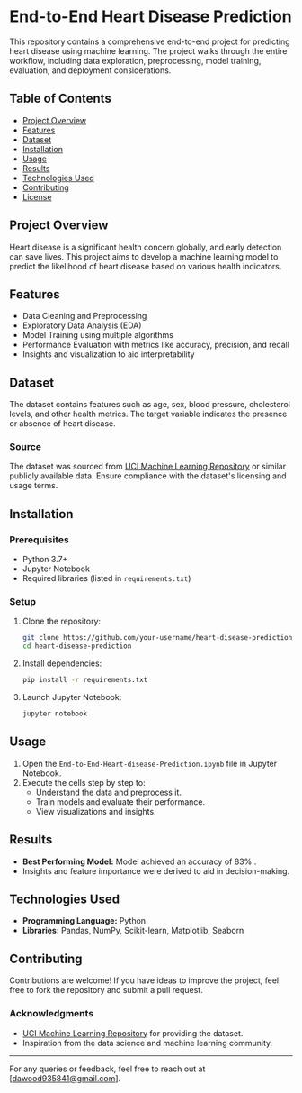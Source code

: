 # End-to-End Heart Disease Prediction

This repository contains a comprehensive end-to-end project for predicting heart disease using machine learning. The project walks through the entire workflow, including data exploration, preprocessing, model training, evaluation, and deployment considerations.

## Table of Contents

- [Project Overview](#project-overview)
- [Features](#features)
- [Dataset](#dataset)
- [Installation](#installation)
- [Usage](#usage)
- [Results](#results)
- [Technologies Used](#technologies-used)
- [Contributing](#contributing)
- [License](#license)

## Project Overview

Heart disease is a significant health concern globally, and early detection can save lives. This project aims to develop a machine learning model to predict the likelihood of heart disease based on various health indicators.

## Features

- Data Cleaning and Preprocessing
- Exploratory Data Analysis (EDA)
- Model Training using multiple algorithms
- Performance Evaluation with metrics like accuracy, precision, and recall
- Insights and visualization to aid interpretability

## Dataset

The dataset contains features such as age, sex, blood pressure, cholesterol levels, and other health metrics. The target variable indicates the presence or absence of heart disease.

### Source
The dataset was sourced from [UCI Machine Learning Repository](https://archive.ics.uci.edu/ml/datasets/heart+disease) or similar publicly available data. Ensure compliance with the dataset's licensing and usage terms.

## Installation

### Prerequisites

- Python 3.7+
- Jupyter Notebook
- Required libraries (listed in `requirements.txt`)

### Setup

1. Clone the repository:
   ```bash
   git clone https://github.com/your-username/heart-disease-prediction.git
   cd heart-disease-prediction
   ```

2. Install dependencies:
   ```bash
   pip install -r requirements.txt
   ```

3. Launch Jupyter Notebook:
   ```bash
   jupyter notebook
   ```

## Usage

1. Open the `End-to-End-Heart-disease-Prediction.ipynb` file in Jupyter Notebook.
2. Execute the cells step by step to:
   - Understand the data and preprocess it.
   - Train models and evaluate their performance.
   - View visualizations and insights.

## Results

- **Best Performing Model:** Model achieved an accuracy of 83% .
- Insights and feature importance were derived to aid in decision-making.

## Technologies Used

- **Programming Language:** Python
- **Libraries:** Pandas, NumPy, Scikit-learn, Matplotlib, Seaborn

## Contributing

Contributions are welcome! If you have ideas to improve the project, feel free to fork the repository and submit a pull request.

### Acknowledgments

- [UCI Machine Learning Repository](https://archive.ics.uci.edu/ml/datasets/heart+disease) for providing the dataset.
- Inspiration from the data science and machine learning community.

---

For any queries or feedback, feel free to reach out at [dawood935841@gmail.com].

